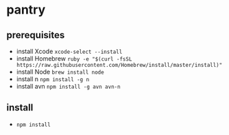 # pantry

## prerequisites

- install Xcode `xcode-select --install`
- install Homebrew `ruby -e "$(curl -fsSL https://raw.githubusercontent.com/Homebrew/install/master/install)"`
- install Node `brew install node`
- install n `npm install -g n`
- install avn `npm install -g avn avn-n`

## install

- `npm install`
